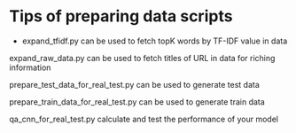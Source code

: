 ﻿# Tips of preparing data scripts
- expand_tfidf.py can be used to fetch topK words by TF-IDF value in data

expand_raw_data.py can be used to fetch titles of URL in data for riching information

prepare_test_data_for_real_test.py can be used to generate test data

prepare_train_data_for_real_test.py can be used to generate train data

qa_cnn_for_real_test.py calculate and test the performance of your model

